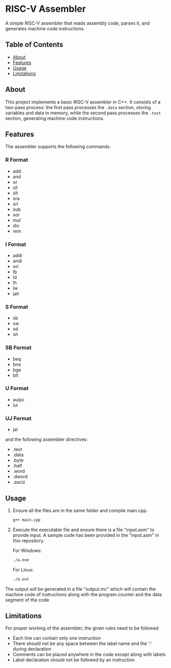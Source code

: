 # RISC-V Assembler
A simple RISC-V assembler that reads assembly code, parses it, and generates machine code instructions.

## Table of Contents

- [About](#about)
- [Features](#features)
- [Usage](#usage)
- [Limitations](#limitations)

## About

This project implements a basic RISC-V assembler in C++. It consists of a two-pass process: the first pass processes the `.data` section, storing variables and data in memory, while the second pass processes the `.text` section, generating machine code instructions.

## Features
The assembler supports the following commands:
### R Format
- add
- and
- or
- sll
- slt
- sra
- srl
- sub
- xor
- mul
- div
- rem

### I Format
- addi
- andi
- ori
- lb
- ld
- lh
- lw
- jalr

### S Format
- sb
- sw
- sd
- sh

### SB Format
- beq
- bne
- bge
- blt

### U Format
- auipc
- lui

### UJ Format
- jal

 and the following assembler directives:
- .text
- .data
- .byte
- .half
- .word
- .dword
- .asciz

## Usage
1. Ensure all the files are in the same folder and compile main.cpp.

   ```bash
   g++ main.cpp

2. Execute the executable file and ensure there is a file "input.asm" to provide input. A sample code has been provided in the "input.asm" in this repository.

   For Windows:
   ```bash
   ./a.exe
   ```
   For Linux:
   ```bash
   ./a.out
   ```
The output will be generated in a file "output.mc" which will contain the machine code of instructions along with the program counter and the data segment of the code
   
## Limitations
For proper working of the assembler, the given rules need to be followed
- Each line can contain only one instruction
- There should not be any space between the label name and the ':' during declaration
- Comments can be placed anywhere in the code except along with labels
- Label declaration should not be followed by an instruction
